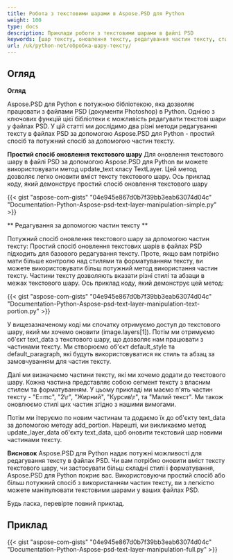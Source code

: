 ```yaml
---
title: Робота з текстовими шарами в Aspose.PSD для Python
weight: 100
type: docs
description: Приклади роботи з текстовими шарами в файлі PSD
keywords: [шар тексту, оновлення тексту, редагування частин тексту, стиль тексту, абзац тексту, psd api, python, зразок коду]
url: /uk/python-net/обробка-шару-тексту/
---
```


## **Огляд**

**Огляд**

Aspose.PSD для Python є потужною бібліотекою, яка дозволяє працювати з файлами PSD (документи Photoshop) в Python. Однією з ключових функцій цієї бібліотеки є можливість редагувати текстові шари у файлах PSD. У цій статті ми дослідимо два різні методи редагування тексту в файлах PSD за допомогою Aspose.PSD для Python - простий спосіб та потужний спосіб за допомогою частин тексту.

**Простий спосіб оновлення текстового шару**
Для оновлення текстового шару в файлі PSD за допомогою Aspose.PSD для Python ви можете використовувати метод update_text класу TextLayer. Цей метод дозволяє легко оновити вміст тексту текстового шару. Ось приклад коду, який демонструє простий спосіб оновлення текстового шару

{{< gist "aspose-com-gists" "04e945e867d0b7f39bb3eab63074d04c" "Documentation-Python-Aspose-psd-text-layer-manipulation-simple.py" >}}

** Редагування за допомогою частин тексту **

Потужний спосіб оновлення текстового шару за допомогою частин тексту: Простий спосіб оновлення текстових шарів в файлах PSD підходить для базового редагування тексту. Проте, якщо вам потрібно мати більше контролю над стилями та форматуванням тексту, ви можете використовувати більш потужний метод використання частин тексту. Частини тексту дозволяють вказати різні стилі та абзаци в межах текстового шару. Ось приклад коду, який демонструє цей метод:

{{< gist "aspose-com-gists" "04e945e867d0b7f39bb3eab63074d04c" "Documentation-Python-Aspose-psd-text-layer-manipulation-text-portion.py" >}}

У вищезазначеному коді ми спочатку отримуємо доступ до текстового шару, який ми хочемо оновити (image.layers[1]). Потім ми отримуємо об'єкт text_data з текстового шару, що дозволяє нам працювати з частинами тексту. Ми створюємо об'єкт default_style та default_paragraph, які будуть використовуватися як стиль та абзац за замовчуванням для частин тексту.

Далі ми визначаємо частини тексту, які ми хочемо додати до текстового шару. Кожна частина представляє собою сегмент тексту з власним стилем та форматуванням. У цьому прикладі ми маємо п'ять частин тексту - "E=mc", "2\r", "Жирний", "Курсив\r", та "Малий текст". Ми також оновлюємо стилі цих частин згідно з нашими вимогами.

Потім ми ітеруємо по новим частинам та додаємо їх до об'єкту text_data за допомогою методу add_portion. Нарешті, ми викликаємо метод update_layer_data об'єкту text_data, щоб оновити текстовий шар новими частинами тексту.

**Висновок**
Aspose.PSD для Python надає потужні можливості для редагування тексту в файлах PSD. Чи вам потрібно оновити вміст тексту текстового шару, чи застосувати більш складні стилі і форматування, Aspose.PSD для Python покриє вас. Використовуючи простий спосіб або більш потужний спосіб з використанням частин тексту, ви з легкістю можете маніпулювати текстовими шарами у ваших файлах PSD.

Будь ласка, перевірте повний приклад.

## **Приклад**
{{< gist "aspose-com-gists" "04e945e867d0b7f39bb3eab63074d04c" "Documentation-Python-Aspose-psd-text-layer-manipulation-full.py" >}}
